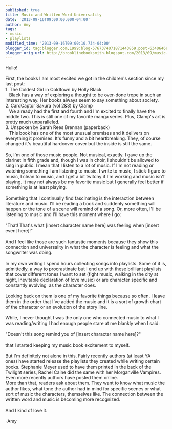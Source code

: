 ```yaml
---
published: true
title: Music and Written Word Universality
date: '2013-09-16T09:00:00.000-04:00'
author: Amy
tags:
- music
- playlists
modified_time: '2013-09-16T09:00:10.734-04:00'
blogger_id: tag:blogger.com,1999:blog-5767374071871443859.post-6340646864168396548
blogger_orig_url: http://brooklinebooksmith.blogspot.com/2013/09/music-and-written-word-universality.html
---
```


Hullo!<br /><br />First, the books I am most excited we got in the children's section since my last post:<br />1. The Coldest Girl in Coldtown by Holly Black<br />&nbsp; &nbsp;Black has a way of exploring a thought to be over-done trope in such an interesting way. Her books always seem to say something about society.<br />2. CardCaptor Sakura (vol 2&amp;3) by Clamp<br />&nbsp; &nbsp;We already had the first and fourth and I'm excited to finally have the middle two. This is still one of my favorite manga series. Plus, Clamp's art is pretty much unparalleled.<br />3. Unspoken by Sarah Rees Brennan (paperback)<br />&nbsp; &nbsp;This book has one of the most unusual premises and it delivers on everything it promises. It's funny and a bit heartbreaking. They, of course changed it's beautiful hardcover cover but the inside is still the same.<br /><br />So, I'm one of those music people. Not musical, exactly. I gave up the clarinet in fifth grade and, though I was in choir, I shouldn't be allowed to sing in public. I mean that I listen to a lot of music. If I'm not reading or watching something I am listening to music. I write to music, I stick-figure to music, I clean to music, and I get a bit twitchy if I'm working and music isn't playing. It may not always be my favorite music but I generally feel better if something is at least playing.<br /><br />Something that I continually find fascinating is the interaction between literature and music. I'll be reading a book and suddenly something will happen or the tone of a scene will remind of a song. Or, more often, I'll be listening to music and I'll have this moment where I go:<br /><br />"That! That's what [insert character name here] was feeling when [insert event here]!"<br /><br />And I feel like those are such fantastic moments because they show this connection and universality in what the character is feeling and what the songwriter was doing.<br /><br />In my own writing I spend hours collecting songs into playlists. Some of it is, admittedly, a way to procrastinate but I end up with these&nbsp;brilliant playlists that cover different tones I want to set (fight music, walking in the city at night, Inevitable declaration of love music) or are character specific and constantly evolving &nbsp;as the character does.<br /><br />Looking back on them is one of my favorite things because so often, I leave them in the order that I've added the&nbsp;music and it is a sort of growth chart of the character or an evolution of the story line.<br /><br />While, I never thought I was the only one who connected music to what I was reading/writing I had enough people stare at me blankly when I said:<br /><br />"Doesn't this song remind you of [insert character name here]?"<br /><br />that I started keeping my music book excitement to myself. <br /><br />But I'm definitely not alone in this. Fairly recently authors (at least YA ones)&nbsp;have started release the playlists they created while writing certain books. Stephanie Meyer used to have them printed in the back of the Twilight series, Rachel Caine did the same with her Morganville Vampires.&nbsp; Even more recently authors have posted them online. <br />More than that, readers ask about them. They want to know what music the author likes, what tone the author had in mind for specific scenes or what sort of music the characters, themselves like. The connection between the written word and music is becoming more recognized. <br /><br />And I kind of love it.<br /><br />-Amy